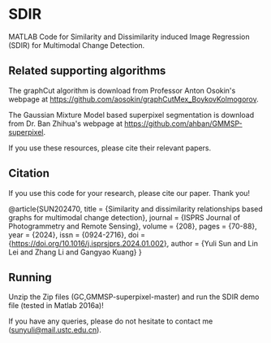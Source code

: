 # SDIR
MATLAB Code for Similarity and Dissimilarity induced Image Regression (SDIR) for Multimodal Change Detection.

## Related supporting algorithms

The graphCut algorithm is download from Professor Anton Osokin's webpage at https://github.com/aosokin/graphCutMex_BoykovKolmogorov.

The Gaussian Mixture Model based superpixel segmentation is download from Dr. Ban Zhihua's webpage at https://github.com/ahban/GMMSP-superpixel.

If you use these resources, please cite their relevant papers.

## Citation

If you use this code for your research, please cite our paper. Thank you!

@article{SUN202470,
title = {Similarity and dissimilarity relationships based graphs for multimodal change detection}, 
journal = {ISPRS Journal of Photogrammetry and Remote Sensing}, 
volume = {208}, 
pages = {70-88}, 
year = {2024}, 
issn = {0924-2716}, 
doi = {https://doi.org/10.1016/j.isprsjprs.2024.01.002}, 
author = {Yuli Sun and Lin Lei and Zhang Li and Gangyao Kuang} 
}

## Running

Unzip the Zip files (GC,GMMSP-superpixel-master) and run the SDIR demo file (tested in Matlab 2016a)! 

If you have any queries, please do not hesitate to contact me (sunyuli@mail.ustc.edu.cn).

